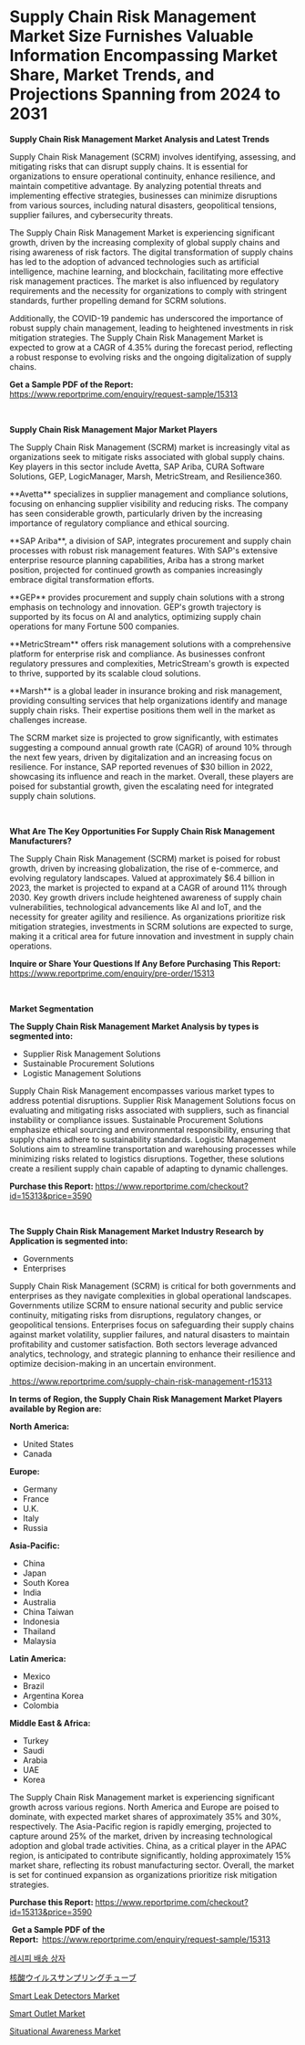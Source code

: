 <p><h1>Supply Chain Risk Management Market Size Furnishes Valuable Information Encompassing Market Share, Market Trends, and Projections Spanning from 2024 to 2031</h1></p><p><strong>Supply Chain Risk Management Market Analysis and Latest Trends</strong></p>
<p><p>Supply Chain Risk Management (SCRM) involves identifying, assessing, and mitigating risks that can disrupt supply chains. It is essential for organizations to ensure operational continuity, enhance resilience, and maintain competitive advantage. By analyzing potential threats and implementing effective strategies, businesses can minimize disruptions from various sources, including natural disasters, geopolitical tensions, supplier failures, and cybersecurity threats.</p><p>The Supply Chain Risk Management Market is experiencing significant growth, driven by the increasing complexity of global supply chains and rising awareness of risk factors. The digital transformation of supply chains has led to the adoption of advanced technologies such as artificial intelligence, machine learning, and blockchain, facilitating more effective risk management practices. The market is also influenced by regulatory requirements and the necessity for organizations to comply with stringent standards, further propelling demand for SCRM solutions.</p><p>Additionally, the COVID-19 pandemic has underscored the importance of robust supply chain management, leading to heightened investments in risk mitigation strategies. The Supply Chain Risk Management Market is expected to grow at a CAGR of 4.35% during the forecast period, reflecting a robust response to evolving risks and the ongoing digitalization of supply chains.</p></p>
<p><strong>Get a Sample PDF of the Report:&nbsp;</strong> <a href="https://www.reportprime.com/enquiry/request-sample/15313">https://www.reportprime.com/enquiry/request-sample/15313</a></p>
<p>&nbsp;</p>
<p><strong>Supply Chain Risk Management Major Market Players</strong></p>
<p><p>The Supply Chain Risk Management (SCRM) market is increasingly vital as organizations seek to mitigate risks associated with global supply chains. Key players in this sector include Avetta, SAP Ariba, CURA Software Solutions, GEP, LogicManager, Marsh, MetricStream, and Resilience360.</p><p>**Avetta** specializes in supplier management and compliance solutions, focusing on enhancing supplier visibility and reducing risks. The company has seen considerable growth, particularly driven by the increasing importance of regulatory compliance and ethical sourcing.</p><p>**SAP Ariba**, a division of SAP, integrates procurement and supply chain processes with robust risk management features. With SAP's extensive enterprise resource planning capabilities, Ariba has a strong market position, projected for continued growth as companies increasingly embrace digital transformation efforts.</p><p>**GEP** provides procurement and supply chain solutions with a strong emphasis on technology and innovation. GEP's growth trajectory is supported by its focus on AI and analytics, optimizing supply chain operations for many Fortune 500 companies.</p><p>**MetricStream** offers risk management solutions with a comprehensive platform for enterprise risk and compliance. As businesses confront regulatory pressures and complexities, MetricStream's growth is expected to thrive, supported by its scalable cloud solutions.</p><p>**Marsh** is a global leader in insurance broking and risk management, providing consulting services that help organizations identify and manage supply chain risks. Their expertise positions them well in the market as challenges increase.</p><p>The SCRM market size is projected to grow significantly, with estimates suggesting a compound annual growth rate (CAGR) of around 10% through the next few years, driven by digitalization and an increasing focus on resilience. For instance, SAP reported revenues of $30 billion in 2022, showcasing its influence and reach in the market. Overall, these players are poised for substantial growth, given the escalating need for integrated supply chain solutions.</p></p>
<p>&nbsp;</p>
<p><strong>What Are The Key Opportunities For Supply Chain Risk Management Manufacturers?</strong></p>
<p><p>The Supply Chain Risk Management (SCRM) market is poised for robust growth, driven by increasing globalization, the rise of e-commerce, and evolving regulatory landscapes. Valued at approximately $6.4 billion in 2023, the market is projected to expand at a CAGR of around 11% through 2030. Key growth drivers include heightened awareness of supply chain vulnerabilities, technological advancements like AI and IoT, and the necessity for greater agility and resilience. As organizations prioritize risk mitigation strategies, investments in SCRM solutions are expected to surge, making it a critical area for future innovation and investment in supply chain operations.</p></p>
<p><strong>Inquire or Share Your Questions If Any Before Purchasing This Report:</strong> <a href="https://www.reportprime.com/enquiry/pre-order/15313">https://www.reportprime.com/enquiry/pre-order/15313</a></p>
<p>&nbsp;</p>
<p><strong>Market Segmentation</strong></p>
<p><strong>The Supply Chain Risk Management Market Analysis by types is segmented into:</strong></p>
<p><ul><li>Supplier Risk Management Solutions</li><li>Sustainable Procurement Solutions</li><li>Logistic Management Solutions</li></ul></p>
<p><p>Supply Chain Risk Management encompasses various market types to address potential disruptions. Supplier Risk Management Solutions focus on evaluating and mitigating risks associated with suppliers, such as financial instability or compliance issues. Sustainable Procurement Solutions emphasize ethical sourcing and environmental responsibility, ensuring that supply chains adhere to sustainability standards. Logistic Management Solutions aim to streamline transportation and warehousing processes while minimizing risks related to logistics disruptions. Together, these solutions create a resilient supply chain capable of adapting to dynamic challenges.</p></p>
<p><strong>Purchase this Report:&nbsp;</strong><a href="https://www.reportprime.com/checkout?id=15313&price=3590">https://www.reportprime.com/checkout?id=15313&price=3590</a></p>
<p>&nbsp;</p>
<p><strong>The Supply Chain Risk Management Market Industry Research by Application is segmented into:</strong></p>
<p><ul><li>Governments</li><li>Enterprises</li></ul></p>
<p><p>Supply Chain Risk Management (SCRM) is critical for both governments and enterprises as they navigate complexities in global operational landscapes. Governments utilize SCRM to ensure national security and public service continuity, mitigating risks from disruptions, regulatory changes, or geopolitical tensions. Enterprises focus on safeguarding their supply chains against market volatility, supplier failures, and natural disasters to maintain profitability and customer satisfaction. Both sectors leverage advanced analytics, technology, and strategic planning to enhance their resilience and optimize decision-making in an uncertain environment.</p></p>
<p><a href="https://www.reportprime.com/supply-chain-risk-management-r15313">&nbsp;https://www.reportprime.com/supply-chain-risk-management-r15313</a></p>
<p><strong>In terms of Region, the Supply Chain Risk Management Market Players available by Region are:</strong></p>
<p>
    <p> <strong> North America: </strong>
        <ul>
            <li>United States</li>
            <li>Canada</li>
        </ul>
        </p> 
    <p> <strong> Europe: </strong>
        <ul>
            <li>Germany</li>
            <li>France</li>
            <li>U.K.</li>
            <li>Italy</li>
            <li>Russia</li>
        </ul>
        </p> 
    <p> <strong> Asia-Pacific: </strong>
        <ul>
            <li>China</li>
            <li>Japan</li>
            <li>South Korea</li>
            <li>India</li>
            <li>Australia</li>
            <li>China Taiwan</li>
            <li>Indonesia</li>
            <li>Thailand</li>
            <li>Malaysia</li>
        </ul>
        </p> 
    <p> <strong> Latin America: </strong>
        <ul>
            <li>Mexico</li>
            <li>Brazil</li>
            <li>Argentina Korea</li>
            <li>Colombia</li>
        </ul>
        </p> 
    <p> <strong> Middle East & Africa: </strong>
        <ul>
            <li>Turkey</li>
            <li>Saudi</li>
            <li>Arabia</li>
            <li>UAE</li>
            <li>Korea</li>
        </ul>
    </p>
    </p>
<p><p>The Supply Chain Risk Management market is experiencing significant growth across various regions. North America and Europe are poised to dominate, with expected market shares of approximately 35% and 30%, respectively. The Asia-Pacific region is rapidly emerging, projected to capture around 25% of the market, driven by increasing technological adoption and global trade activities. China, as a critical player in the APAC region, is anticipated to contribute significantly, holding approximately 15% market share, reflecting its robust manufacturing sector. Overall, the market is set for continued expansion as organizations prioritize risk mitigation strategies.</p></p>
<p><strong>Purchase this Report: </strong><a href="https://www.reportprime.com/checkout?id=15313&price=3590">https://www.reportprime.com/checkout?id=15313&price=3590</a></p>
<p>&nbsp;<strong>Get a Sample PDF of the Report:&nbsp;&nbsp;</strong><a href="https://www.reportprime.com/enquiry/request-sample/15313">https://www.reportprime.com/enquiry/request-sample/15313</a></p>
<p><strong></strong></p>
<p><p><a href="https://medium.com/@sheldondtickinson9867/%EC%84%B8%EA%B3%84-recipe-delivery-box-market-%EC%9D%80-2024%EC%97%90%EC%84%9C-2031%EB%A1%9C-%EC%97%B0%ED%8F%89%EA%B7%A0-%EC%A6%9D%EA%B0%80%EC%9C%A8%EC%9D%84-%EB%B3%B4%EC%9D%BC-%EA%B2%83%EC%9C%BC%EB%A1%9C-%EC%98%88%EC%83%81%EB%90%A9%EB%8B%88%EB%8B%A4-b846b620a9f4">레시피 배송 상자</a></p><p><a href="https://medium.com/@beaudamore/nucleic-acid-virus-sampling-tube-market-%E3%81%AF-%E3%82%B3%E3%82%B9%E3%83%88%E7%AE%A1%E7%90%86%E3%81%A8%E5%8A%B9%E7%8E%87%E5%90%91%E4%B8%8A%E3%82%92%E5%84%AA%E5%85%88%E3%81%97%E3%81%BE%E3%81%99-%E3%81%95%E3%82%89%E3%81%AB-%E5%A0%B1%E5%91%8A%E6%9B%B8%E3%81%AF%E5%B8%82%E5%A0%B4%E3%81%AE%E9%9C%80%E8%A6%81%E9%9D%A2%E3%81%A8%E4%BE%9B%E7%B5%A6%E9%9D%A2%E3%81%AE%E4%B8%A1%E6%96%B9%E3%82%92%E3%82%AB%E3%83%90%E3%83%BC%E3%81%97%E3%81%A6%E3%81%84%E3%81%BE%E3%81%99-cfca73ae26b8">核酸ウイルスサンプリングチューブ</a></p><p><a href="https://medium.com/@warren.edmunds45645/the-market-study-covers-the-smart-leak-detectors-market-across-various-segments-2d3de60dcf71">Smart Leak Detectors Market</a></p><p><a href="https://medium.com/@diane.macle6776/the-smart-outlet-market-report-analyzes-important-operational-and-performance-data-so-one-may-b70e6eb54913?postPublishedType=initial">Smart Outlet Market</a></p><p><a href="https://github.com/Annahawkins697/Market-Research-Report-List-1/blob/main/situational-awareness-market.md">Situational Awareness Market</a></p></p>